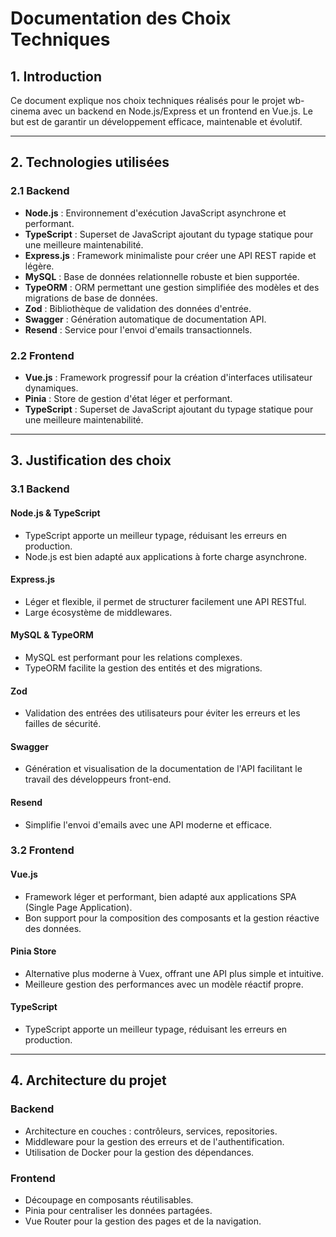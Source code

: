 # Documentation des Choix Techniques

## 1. Introduction

Ce document explique nos choix techniques réalisés pour le projet wb-cinema avec un backend en Node.js/Express et un frontend en Vue.js. Le but est de garantir un développement efficace, maintenable et évolutif.

---

## 2. Technologies utilisées

### 2.1 Backend

- **Node.js** : Environnement d'exécution JavaScript asynchrone et performant.
- **TypeScript** : Superset de JavaScript ajoutant du typage statique pour une meilleure maintenabilité.
- **Express.js** : Framework minimaliste pour créer une API REST rapide et légère.
- **MySQL** : Base de données relationnelle robuste et bien supportée.
- **TypeORM** : ORM permettant une gestion simplifiée des modèles et des migrations de base de données.
- **Zod** : Bibliothèque de validation des données d'entrée.
- **Swagger** : Génération automatique de documentation API.
- **Resend** : Service pour l'envoi d'emails transactionnels.

### 2.2 Frontend

- **Vue.js** : Framework progressif pour la création d'interfaces utilisateur dynamiques.
- **Pinia** : Store de gestion d'état léger et performant.
- **TypeScript** : Superset de JavaScript ajoutant du typage statique pour une meilleure maintenabilité.

---

## 3. Justification des choix

### 3.1 Backend

#### **Node.js & TypeScript**

- TypeScript apporte un meilleur typage, réduisant les erreurs en production.
- Node.js est bien adapté aux applications à forte charge asynchrone.

#### **Express.js**

- Léger et flexible, il permet de structurer facilement une API RESTful.
- Large écosystème de middlewares.

#### **MySQL & TypeORM**

- MySQL est performant pour les relations complexes.
- TypeORM facilite la gestion des entités et des migrations.

#### **Zod**

- Validation des entrées des utilisateurs pour éviter les erreurs et les failles de sécurité.

#### **Swagger**

- Génération et visualisation de la documentation de l'API facilitant le travail des développeurs front-end.

#### **Resend**

- Simplifie l'envoi d'emails avec une API moderne et efficace.

### 3.2 Frontend

#### **Vue.js**

- Framework léger et performant, bien adapté aux applications SPA (Single Page Application).
- Bon support pour la composition des composants et la gestion réactive des données.

#### **Pinia Store**

- Alternative plus moderne à Vuex, offrant une API plus simple et intuitive.
- Meilleure gestion des performances avec un modèle réactif propre.

#### **TypeScript**

- TypeScript apporte un meilleur typage, réduisant les erreurs en production.

---

## 4. Architecture du projet

### **Backend**

- Architecture en couches : contrôleurs, services, repositories.
- Middleware pour la gestion des erreurs et de l'authentification.
- Utilisation de Docker pour la gestion des dépendances.

### **Frontend**

- Découpage en composants réutilisables.
- Pinia pour centraliser les données partagées.
- Vue Router pour la gestion des pages et de la navigation.
